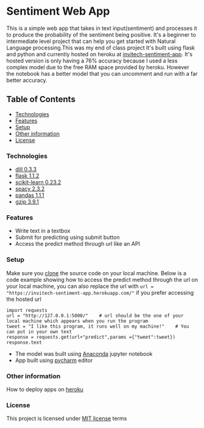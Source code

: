 # Sentiment Web App
This is a simple web app that takes in text input(sentiment)
and processes it to produce the probability of the sentiment
being positive. It's a beginner to intermediate level project that can help 
you get started with Natural Language processing.This was my end of class project 
It's built using flask and python and currently 
hosted on heroku at 
[invitech-sentiment-app](https://invitech-sentiment-app.herokuapp.com/index). 
It's hosted version is only having a 76% accuracy because I used a less complex model due to the free RAM space provided by heroku.
However the notebook has a better model that you can uncomment and run with a far better accuracy.
## Table of Contents
* [Technologies](#technologies)
* [Features](#features)
* [Setup](#setup)
* [Other information](#other-information) 
* [License](#license)
### Technologies
* [dill 0.3.3](https://pypi.org/project/dill/)
* [flask 1.1.2](https://pypi.org/project/Flask/)
* [scikit-learn 0.23.2](https://scikit-learn.org/stable/whats_new/v0.23.html)
* [spacy 2.3.2](https://pypi.org/project/spacy/)
* [pandas 1.1.1](https://pandas.pydata.org/pandas-docs/version/1.1.1/user_guide/index.html)
* [gzip 3.9.1](https://docs.python.org/3/library/gzip.html)
### Features
* Write text in a textbox 
* Submit for predicting using submit button
* Access the predict method through url like an API
### Setup

Make sure you [clone](https://docs.github.com/en/free-pro-team@latest/github/creating-cloning-and-archiving-repositories/cloning-a-repository) the source code on your local machine.
Below is a code example showing how to access the predict method through the url on your local machine,
you can also replace the url with ``url = "https://invitech-sentiment-app.herokuapp.com/"`` if you prefer accessing the hosted url
```
import requests
url = "http://127.0.0.1:5000/"    # url should be the one of your local machine which appears when you run the program
tweet = "I like this program, it runs well on my machine!"    # You can put in your own text
response = requests.get(url+"predict",params ={"tweet":tweet})
response.text

``` 
   
* The model was built using [Anaconda](https://docs.anaconda.com/anaconda/install/) jupyter notebook 
* App built using [pycharm](https://www.jetbrains.com/pycharm/) editor
### Other information
How to deploy apps on [heroku](https://devcenter.heroku.com/start)
### License
This project is licensed under [MIT license](./LICENSE) terms
